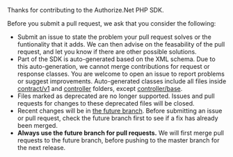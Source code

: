 Thanks for contributing to the Authorize.Net PHP SDK.

Before you submit a pull request, we ask that you consider the following:

- Submit an issue to state the problem your pull request solves or the funtionality that it adds. We can then advise on the feasability of the pull request, and let you know if there are other possible solutions.
- Part of the SDK is auto-generated based on the XML schema. Due to this auto-generation, we cannot merge contributions for request or response classes. You are welcome to open an issue to report problems or suggest improvements. Auto-generated classes include all files inside [contract/v1](https://github.com/AuthorizeNet/sdk-php/tree/master/lib/net/authorize/api/contract/v1)  and [controller](https://github.com/AuthorizeNet/sdk-php/tree/master/lib/net/authorize/api/controller) folders, except [controller/base](https://github.com/AuthorizeNet/sdk-php/tree/master/lib/net/authorize/api/controller/base).
- Files marked as deprecated are no longer supported. Issues and pull requests for changes to these deprecated files will be closed.
- Recent changes will be in [the future branch](https://github.com/AuthorizeNet/sdk-php/tree/future). Before submitting an issue or pull request, check the future branch first to see if a fix has already been merged.
- **Always use the future branch for pull requests.** We will first merge pull requests to the future branch, before pushing to the master branch for the next release.
